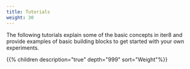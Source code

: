 ```yaml
---
title: Tutorials
weight: 30
---
```


The following tutorials explain some of the basic concepts in iter8 and provide examples of basic building blocks to get started with your own experiments.

{{% children description="true" depth="999" sort="Weight"%}}